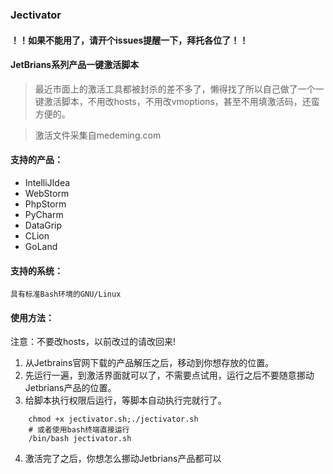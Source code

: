 ### Jectivator 
#### ！！如果不能用了，请开个issues提醒一下，拜托各位了！！

#### JetBrians系列产品一键激活脚本
> 最近市面上的激活工具都被封杀的差不多了，懒得找了所以自己做了一个一键激活脚本，不用改hosts，不用改vmoptions，甚至不用填激活码，还蛮方便的。

> 激活文件采集自medeming.com

#### 支持的产品：
+ IntelliJIdea  
+ WebStorm
+ PhpStorm  
+ PyCharm
+ DataGrip  
+ CLion     
+ GoLand        

#### 支持的系统：
    具有标准Bash环境的GNU/Linux

#### 使用方法：
注意：不要改hosts，以前改过的请改回来!
1. 从Jetbrains官网下载的产品解压之后，移动到你想存放的位置。
2. 先运行一遍，到激活界面就可以了，不需要点试用，运行之后不要随意挪动Jetbrians产品的位置。
3. 给脚本执行权限后运行，等脚本自动执行完就行了。

``` shell 
    chmod +x jectivator.sh;./jectivator.sh
    # 或者使用bash终端直接运行
    /bin/bash jectivator.sh
```
4. 激活完了之后，你想怎么挪动Jetbrians产品都可以

